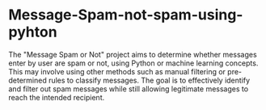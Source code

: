 # Message-Spam-not-spam-using-pyhton

The "Message Spam or Not" project aims to determine whether  messages enter by user are spam or not, using Python or machine learning concepts. This may involve using other methods such as manual filtering or pre-determined rules to classify messages. The goal is to effectively identify and filter out spam messages while still allowing legitimate messages to reach the intended recipient.
